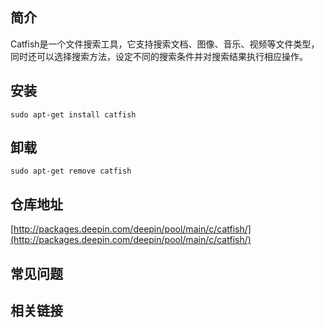 ## 简介

Catfish是一个文件搜索工具，它支持搜索文档、图像、音乐、视频等文件类型，同时还可以选择搜索方法，设定不同的搜索条件并对搜索结果执行相应操作。

## 安装

`sudo apt-get install catfish`

## 卸载

`sudo apt-get remove catfish`

## 仓库地址

[http://packages.deepin.com/deepin/pool/main/c/catfish/](http://packages.deepin.com/deepin/pool/main/c/catfish/)


## 常见问题


## 相关链接